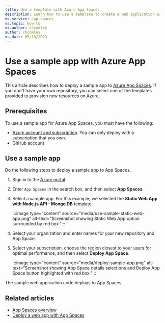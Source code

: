 ```yaml
---
title: Use a template with Azure App Spaces
description: Learn how to use a template to create a web application with Azure App Spaces.
ms.service: app-spaces
ms.topic: how-to
ms.author: chcomley
author: chcomley
ms.date: 05/10/2023
---
```


# Use a sample app with Azure App Spaces

This article describes how to deploy a sample app to [Azure App Spaces](overview.md). If you don't have your own repository, you can select one of the templates provided to provision new resources on Azure.

## Prerequisites

To use a sample app for Azure App Spaces, you must have the following:

- [Azure account and subscription](https://signup.azure.com/). You can only deploy with a subscription that you own.
- GitHub account

## Use a sample app

Do the following steps to deploy a sample app to App Spaces.

1. Sign in to the [Azure portal](https://ms.portal.azure.com/#home).
2. Enter `App Spaces` in the search box, and then select **App Spaces**.
3. Select a sample app. For this example, we selected the **Static Web App with Node.js API - Mongo DB** template.

   :::image type="content" source="media/use-sample-static-web-app.png" alt-text="Screenshot showing Static Web App option surrounded by red box.":::

4. Select your organization and enter names for your new repository and App Space.
5. Select your subscription, choose the region closest to your users for optimal performance, and then select **Deploy App Space**.
   
   :::image type="content" source="media/deploy-sample-app.png" alt-text="Screenshot showing App Space details selections and Deploy App Space button highlighted with red box.":::

The sample web application code deploys to App Spaces.

## Related articles

- [App Spaces overview](overview.md)
- [Deploy a web app with App Spaces](quickstart-deploy-web-app.md)
